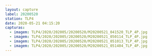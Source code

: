 ```yaml
---
layout: capture
label: 20200520
station: TLP4
date: 2020-05-21 04:15:20
capturas:
  - imagem: TLP4/2020/202005/20200520/M20200521_041520_TLP_4P.jpg
  - imagem: TLP4/2020/202005/20200520/M20200521_050114_TLP_4P.jpg
  - imagem: TLP4/2020/202005/20200520/M20200521_051013_TLP_4P.jpg
  - imagem: TLP4/2020/202005/20200520/M20200521_051404_TLP_4P.jpg
---
```


